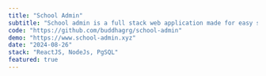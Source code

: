 ```yaml
---
title: "School Admin"
subtitle: "School admin is a full stack web application made for easy school administration"
code: "https://github.com/buddhagrg/school-admin"
demo: "https://www.school-admin.xyz"
date: "2024-08-26"
stack: "ReactJS, NodeJs, PgSQL"
featured: true
---
```

